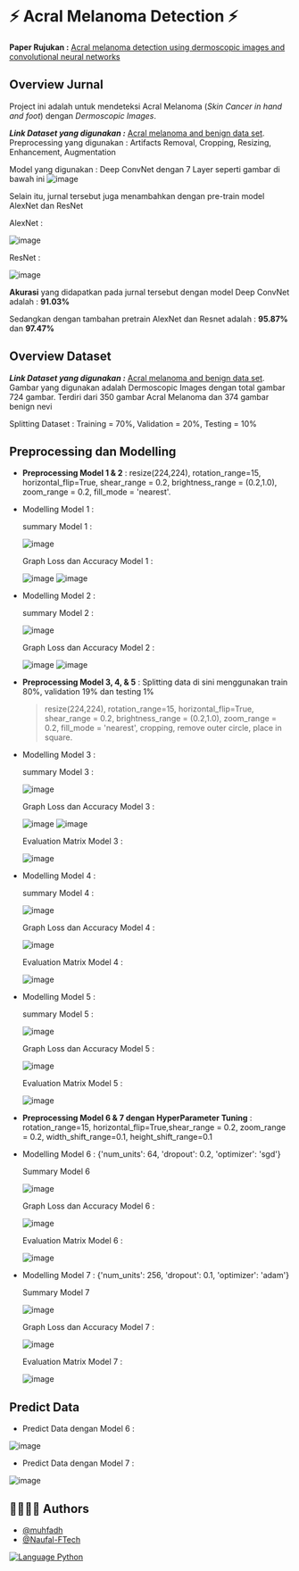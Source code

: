 # ⚡️ Acral Melanoma Detection ⚡️

**Paper Rujukan :** [Acral melanoma detection using dermoscopic images and convolutional neural networks](https://vciba.springeropen.com/articles/10.1186/s42492-021-00091-z)

## Overview Jurnal
Project ini adalah untuk mendeteksi Acral Melanoma (*Skin Cancer in hand and foot*) dengan *Dermoscopic Images*.

***Link Dataset yang digunakan :*** [Acral melanoma and benign data set](https://figshare.com/s/a8c22c09f999f60a81bd).
Preprocessing yang digunakan : Artifacts Removal, Cropping, Resizing, Enhancement, Augmentation

Model yang digunakan : Deep ConvNet dengan 7 Layer seperti gambar di bawah ini
![image](https://user-images.githubusercontent.com/43193982/143890978-aefc1ad2-59af-4a6f-91fb-abe1adf28702.png)

Selain itu, jurnal tersebut juga menambahkan dengan  pre-train model AlexNet dan ResNet

AlexNet :

![image](https://user-images.githubusercontent.com/43193982/143892198-e9530895-014c-47ec-a167-87bcb9f89527.png)


ResNet :

![image](https://user-images.githubusercontent.com/43193982/143892263-9252e3bc-3755-4645-a217-3e06efb24294.png)


**Akurasi** yang didapatkan pada jurnal tersebut dengan model Deep ConvNet adalah : **91.03%**

Sedangkan dengan tambahan pretrain AlexNet dan Resnet adalah : **95.87%** dan **97.47%**


## Overview Dataset 
***Link Dataset yang digunakan :*** [Acral melanoma and benign data set](https://figshare.com/s/a8c22c09f999f60a81bd).
Gambar yang digunakan adalah Dermoscopic Images dengan total gambar 724 gambar. Terdiri dari 350 gambar Acral Melanoma dan 374 gambar benign nevi

Splitting Dataset : Training = 70%, Validation = 20%, Testing = 10%


## Preprocessing dan Modelling

- **Preprocessing Model 1 & 2** : resize(224,224), rotation_range=15, horizontal_flip=True, shear_range = 0.2, brightness_range = (0.2,1.0), zoom_range = 0.2, fill_mode = 'nearest'.
- Modelling Model 1 :

  summary Model 1 :
  
  ![image](https://user-images.githubusercontent.com/43193982/143894817-4f463136-68d7-408d-acb4-ddfbd07c51e5.png)
  
  
  Graph Loss dan Accuracy Model 1 :
  
  ![image](https://user-images.githubusercontent.com/43193982/143895098-26a9285b-5108-4e4b-a9bd-51a94aba0cc4.png)
  ![image](https://user-images.githubusercontent.com/43193982/143895152-53aff385-fb8a-4341-b27f-adc945a40085.png)

- Modelling Model 2 :

  summary Model 2 :
  
  ![image](https://user-images.githubusercontent.com/43193982/143895372-d985df70-700f-41f0-81c5-4395cc7d5c84.png)
  
  
  Graph Loss dan Accuracy Model 2 :
  
  ![image](https://user-images.githubusercontent.com/43193982/143895447-b1a0aeb9-1a23-4d51-bd0d-46b58b149819.png)
  ![image](https://user-images.githubusercontent.com/43193982/143895503-4c8a3f07-6e12-4914-8be4-388c58d45c86.png)




- **Preprocessing Model 3, 4, & 5** : Splitting data di sini menggunakan train 80%, validation 19% dan testing 1%
  > resize(224,224), rotation_range=15, horizontal_flip=True, shear_range = 0.2, brightness_range = (0.2,1.0), zoom_range = 0.2, fill_mode = 'nearest', cropping, remove outer circle, place in square.

- Modelling Model 3 :
  
  summary Model 3 :
  
  ![image](https://user-images.githubusercontent.com/43193982/143897330-7e690722-1a31-44d8-9d23-d4afe6a72153.png)
  
  
  Graph Loss dan Accuracy Model 3 :
  
  ![image](https://user-images.githubusercontent.com/43193982/143897394-c2f78d9d-b9e4-4caa-9272-28e9c5bc7f30.png)
  ![image](https://user-images.githubusercontent.com/43193982/143897430-144d917c-6cf5-4837-9690-a0a417b4b6f5.png)

  Evaluation Matrix Model 3 :
  
  ![image](https://user-images.githubusercontent.com/43193982/143897843-9b164024-e48c-4809-bec0-b986dd9c05a1.png)


- Modelling Model 4 :
  
  summary Model 4 :
  
  ![image](https://user-images.githubusercontent.com/43193982/143898134-30ae2af9-b1e4-4a33-8c23-cb5b6baf3387.png)
  
  
  Graph Loss dan Accuracy Model 4 :
  
  ![image](https://user-images.githubusercontent.com/43193982/143898658-52b20a0d-3503-433b-b92f-8f8162a12e3a.png)


  Evaluation Matrix Model 4 :
  
  ![image](https://user-images.githubusercontent.com/43193982/143899074-9164b2eb-9324-4b1f-9844-aebb71dc6d2b.png)


- Modelling Model 5 :
  
  summary Model 5 :
  
  ![image](https://user-images.githubusercontent.com/43193982/143899514-809b759b-aee5-4196-884b-a3b7beedcc8c.png)
  
  
  Graph Loss dan Accuracy Model 5 :
  
  ![image](https://user-images.githubusercontent.com/43193982/143899656-38de1ac7-fe5b-430b-8662-99d08e4a2c80.png)


  Evaluation Matrix Model 5 :
  
  ![image](https://user-images.githubusercontent.com/43193982/143899783-e5051c8d-d12e-4313-b5b7-dd128f26d85a.png)
 

- **Preprocessing Model 6  & 7 dengan HyperParameter Tuning** : rotation_range=15, horizontal_flip=True,shear_range = 0.2, zoom_range = 0.2, width_shift_range=0.1, height_shift_range=0.1

- Modelling Model 6 : {'num_units': 64, 'dropout': 0.2, 'optimizer': 'sgd'}

  Summary Model 6
  
  ![image](https://user-images.githubusercontent.com/43193982/143978324-0a831980-baa5-4a07-b310-2d612505e2d8.png)
  
  
  Graph Loss dan Accuracy Model 6 :
  
  ![image](https://user-images.githubusercontent.com/43193982/143978373-eb6195b8-23f0-4f63-ab37-f4f2a71e2b04.png)


  Evaluation Matrix Model 6 :
  
  ![image](https://user-images.githubusercontent.com/43193982/143978396-78bb326a-905a-4297-a69b-64f9ffa13a84.png)


- Modelling Model 7 : {'num_units': 256, 'dropout': 0.1, 'optimizer': 'adam'} 

  Summary Model 7
  
  ![image](https://user-images.githubusercontent.com/43193982/143978630-99a26210-6b87-48ef-97cf-6441a5e2571e.png)
  
  
  Graph Loss dan Accuracy Model 7 :
  
  ![image](https://user-images.githubusercontent.com/43193982/143978678-bb0019aa-d064-410d-89de-cb23e9fb207e.png)


  Evaluation Matrix Model 7 :
  
  ![image](https://user-images.githubusercontent.com/43193982/143978708-aedf4c56-59ba-4fcc-91a7-c295fb338395.png)


## Predict Data

- Predict Data dengan Model 6 :

![image](https://user-images.githubusercontent.com/43193982/143978948-78986fe3-b210-405e-846a-1c4fb4aedb1a.png)


- Predict Data dengan Model 7 :

![image](https://user-images.githubusercontent.com/43193982/143979024-e5c37150-1d01-41e7-b9e0-812dd8fb6a14.png)



## 👩‍💻👩‍💻 Authors

- [@muhfadh](https://www.github.com/muhfadh)
- [@Naufal-FTech](https://github.com/Naufal-FTech)

<a href="https://github.com/anuraghazra/github-readme-stats/actions">
  <img alt="Language Python" src="https://img.shields.io/badge/Language-Python-blue" />
</a>



